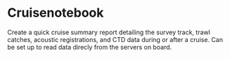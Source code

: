 # Cruisenotebook
Create a quick cruise summary report detailing the survey track, trawl catches, acoustic registrations, and CTD data during or after a cruise. Can be set up to read data direcly from the servers on board.

